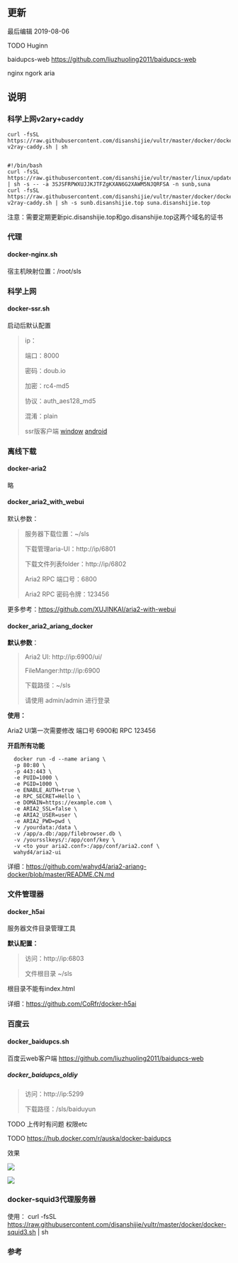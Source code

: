 

## 更新

最后编辑 2019-08-06

TODO Huginn

baidupcs-web
https://github.com/liuzhuoling2011/baidupcs-web

nginx ngork aria 

## 说明

### 科学上网v2ary+caddy

```
curl -fsSL https://raw.githubusercontent.com/disanshijie/vultr/master/docker/docker-v2ray-caddy.sh | sh


#!/bin/bash
curl -fsSL https://raw.githubusercontent.com/disanshijie/vultr/master/linux/updateDns.sh | sh -s -- -a 3SJSFRPWXUJJKJTFZgKXAN6G2XAWM5NJQRFSA -n sunb,suna
curl -fsSL https://raw.githubusercontent.com/disanshijie/vultr/master/docker/docker-v2ray-caddy.sh | sh -s sunb.disanshijie.top suna.disanshijie.top

```

注意：需要定期更新pic.disanshijie.top和go.disanshijie.top这两个域名的证书




### **代理**

#### **docker-nginx.sh**

宿主机映射位置：/root/sls

### **科学上网**

#### **docker-ssr.sh**

启动后默认配置

> ip：
>
> 端口：8000
>
> 密码：doub.io
>
> 加密：rc4-md5
>
> 协议：auth_aes128_md5
>
> 混淆：plain
>
> ssr版客户端  [window](https://github.com/shadowsocksrr/shadowsocksr-csharp/releases) [android](https://github.com/shadowsocksrr/shadowsocksr-android)

### **离线下载**

#### **docker-aria2**

略

#### **docker_aria2_with_webui**

默认参数：

> 服务器下载位置：~/sls
>
> 下载管理aria-UI：http://ip/6801
>
> 下载文件列表folder：http://ip/6802
>
> Aria2 RPC 端口号：6800
>
> Aria2 RPC 密码令牌：123456

更多参考：<https://github.com/XUJINKAI/aria2-with-webui>

#### **docker_aria2_ariang_docker**

**默认参数**：

> Aria2 UI: http://ip:6900/ui/
>
> FileManger:http://ip:6900
>
> 下载路径：~/sls
>
> 请使用 admin/admin 进行登录

**使用：**

Aria2 UI第一次需要修改 端口号 6900和 RPC 123456

**开启所有功能**

```
  docker run -d --name ariang \
  -p 80:80 \
  -p 443:443 \
  -e PUID=1000 \
  -e PGID=1000 \
  -e ENABLE_AUTH=true \
  -e RPC_SECRET=Hello \
  -e DOMAIN=https://example.com \
  -e ARIA2_SSL=false \
  -e ARIA2_USER=user \
  -e ARIA2_PWD=pwd \
  -v /yourdata:/data \
  -v /app/a.db:/app/filebrowser.db \
  -v /yoursslkeys/:/app/conf/key \
  -v <to your aria2.conf>:/app/conf/aria2.conf \
  wahyd4/aria2-ui
```

详细：https://github.com/wahyd4/aria2-ariang-docker/blob/master/README.CN.md

### **文件管理器**

#### **docker_h5ai**

服务器文件目录管理工具

**默认配置：**

> 访问：http://ip:6803
>
> 文件根目录 ~/sls

根目录不能有index.html

详细：https://github.com/CoRfr/docker-h5ai

### **百度云**

#### **docker_baidupcs.sh**

百度云web客户端 https://github.com/liuzhuoling2011/baidupcs-web

##### docker_baidupcs_oldiy

> 访问：http://ip:5299
>
> 下载路径：/sls/baiduyun

TODO 上传时有问题 权限etc

TODO <https://hub.docker.com/r/auska/docker-baidupcs>

效果

![](http://file.qiniu.disanshijie.top/img/20190820213719.png)

![](http://file.qiniu.disanshijie.top/img/20190820213905.png)


### docker-squid3代理服务器

使用：
curl -fsSL https://raw.githubusercontent.com/disanshijie/vultr/master/docker/docker-squid3.sh | sh

### 参考